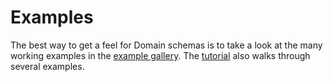 # Examples

The best way to get a feel for Domain schemas is to take a look at the many working examples in the [example gallery](https://penrose.cs.cmu.edu/examples).  The [tutorial](/docs/tutorial/welcome) also walks through several examples.
